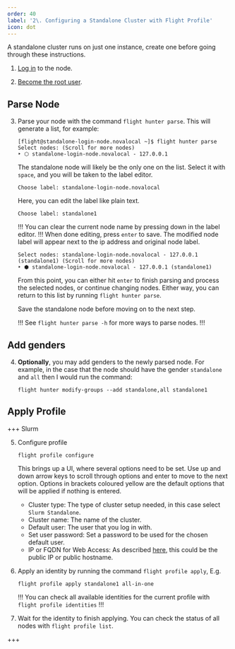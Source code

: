 ```yaml
---
order: 40
label: '2\. Configuring a Standalone Cluster with Flight Profile'
icon: dot
---
```



A standalone cluster runs on just one instance, create one before going through these instructions.


1. [Log in](/general_environment_usage/cli_basics/logging_in/) to the node.

2. [Become the root user](/general_environment_usage/cli_basics/becoming_the_root_user/).


## Parse Node

3. Parse your node with the command `flight hunter parse`. 
    This will generate a list, for example:
    ```
    [flight@standalone-login-node.novalocal ~]$ flight hunter parse
    Select nodes: (Scroll for more nodes)
    ‣ ⬡ standalone-login-node.novalocal - 127.0.0.1
    ```
    The standalone node will likely be the only one on the list. Select it with `space`, and you will be taken to the label editor.

    ```
    Choose label: standalone-login-node.novalocal
    ```
    Here, you can edit the label like plain text.
    ```
    Choose label: standalone1
    ```
    !!!
    You can clear the current node name by pressing down in the label editor.
    !!!
    When done editing, press `enter` to save. The modified node label will appear next to the ip address and original node label.
    ```
    Select nodes: standalone-login-node.novalocal - 127.0.0.1 (standalone1) (Scroll for more nodes)
    ‣ ⬢ standalone-login-node.novalocal - 127.0.0.1 (standalone1)
    ```
    From this point, you can either hit `enter` to finish parsing and process the selected nodes, or continue changing nodes. Either way, you can return to this list by running `flight hunter parse`. 

    Save the standalone node before moving on to the next step.

    !!!
    See `flight hunter parse -h` for more ways to parse nodes.
    !!!


## Add genders

4. **Optionally**, you may add genders to the newly parsed node. For example, in the case that the node should have the gender `standalone` and `all` then I would run the command:
    ```
    flight hunter modify-groups --add standalone,all standalone1
    ```

## Apply Profile

+++ Slurm

5. Configure profile

    ```
    flight profile configure
    ```
    
    This brings up a UI, where several options need to be set. Use up and down arrow keys to scroll through options and enter to move to the next option. Options in brackets coloured yellow are the default options that will be applied if nothing is entered.
    - Cluster type: The type of cluster setup needed, in this case select `Slurm Standalone`.
    - Cluster name: The name of the cluster.
    - Default user: The user that you log in with.
    - Set user password: Set a password to be used for the chosen default user.
    - IP or FQDN for Web Access: As described [here](/flight_environment_usage/flight_web_suite/installation_and_setup/configuring_web_suite/#setting-domain-name), this could be the public IP or public hostname.
    
6. Apply an identity by running the command `flight profile apply`, E.g. 
    ```
    flight profile apply standalone1 all-in-one
    ```
    !!! 
    You can check all available identities for the current profile with `flight profile identities`
    !!!
7. Wait for the identity to finish applying. You can check the status of all nodes with `flight profile list`.

+++
